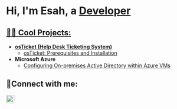 <h1>Hi, I'm Esah, a <a href="https://linkedin.com/in/Esah-Nadeem">Developer</h1>

<h2>👨‍💻 Cool Projects:</h2>

- <b>osTicket (Help Desk Ticketing System)</b>
  - [osTicket: Prerequisites and Installation](https://github.com/esahoosa/osticket-prereqs)
- <b>Microsoft Azure</b>
  - [Configuring On-premises Active Directory within Azure VMs](https://github.com/esahoosa/configure-ad)

<h2>🤳Connect with me:</h2>

[<img align="left" alt="Esah-Nadeem | LinkedIn" width="22px" src="https://cdn.jsdelivr.net/npm/simple-icons@v3/icons/linkedin.svg" />][linkedin]

[linkedin]: https://www.linkedin.com/in/esah-nadeem/..
